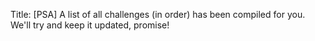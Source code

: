 Title: [PSA] A list of all challenges (in order) has been compiled for you. We'll try and keep it updated, promise!

